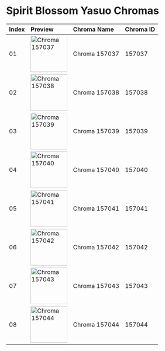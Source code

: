 # Spirit Blossom Yasuo Chromas

| Index | Preview | Chroma Name | Chroma ID |
|:---|:---|:---|:---|
| 01 | <img src='https://raw.communitydragon.org/latest/plugins/rcp-be-lol-game-data/global/default/v1/champion-chroma-images/157/157037.png' alt='Chroma 157037' width='100'> | Chroma 157037 | 157037 |
| 02 | <img src='https://raw.communitydragon.org/latest/plugins/rcp-be-lol-game-data/global/default/v1/champion-chroma-images/157/157038.png' alt='Chroma 157038' width='100'> | Chroma 157038 | 157038 |
| 03 | <img src='https://raw.communitydragon.org/latest/plugins/rcp-be-lol-game-data/global/default/v1/champion-chroma-images/157/157039.png' alt='Chroma 157039' width='100'> | Chroma 157039 | 157039 |
| 04 | <img src='https://raw.communitydragon.org/latest/plugins/rcp-be-lol-game-data/global/default/v1/champion-chroma-images/157/157040.png' alt='Chroma 157040' width='100'> | Chroma 157040 | 157040 |
| 05 | <img src='https://raw.communitydragon.org/latest/plugins/rcp-be-lol-game-data/global/default/v1/champion-chroma-images/157/157041.png' alt='Chroma 157041' width='100'> | Chroma 157041 | 157041 |
| 06 | <img src='https://raw.communitydragon.org/latest/plugins/rcp-be-lol-game-data/global/default/v1/champion-chroma-images/157/157042.png' alt='Chroma 157042' width='100'> | Chroma 157042 | 157042 |
| 07 | <img src='https://raw.communitydragon.org/latest/plugins/rcp-be-lol-game-data/global/default/v1/champion-chroma-images/157/157043.png' alt='Chroma 157043' width='100'> | Chroma 157043 | 157043 |
| 08 | <img src='https://raw.communitydragon.org/latest/plugins/rcp-be-lol-game-data/global/default/v1/champion-chroma-images/157/157044.png' alt='Chroma 157044' width='100'> | Chroma 157044 | 157044 |
